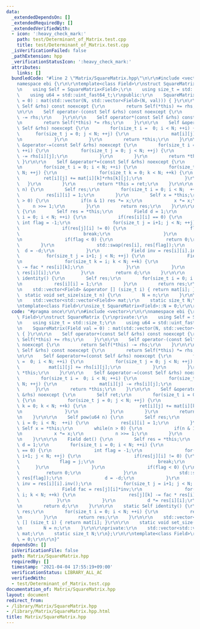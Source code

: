 ```yaml
---
data:
  _extendedDependsOn: []
  _extendedRequiredBy: []
  _extendedVerifiedWith:
  - icon: ':heavy_check_mark:'
    path: test/Determinant_of_Matrix.test.cpp
    title: test/Determinant_of_Matrix.test.cpp
  _isVerificationFailed: false
  _pathExtension: hpp
  _verificationStatusIcon: ':heavy_check_mark:'
  attributes:
    links: []
  bundledCode: "#line 2 \"Matrix/SquareMatrix.hpp\"\n\r\n#include <vector>\r\n\r\n\
    namespace ebi {\r\n\r\ntemplate<class Field>\r\nstruct SquareMatrix {\r\nprivate:\r\
    \n    using Self = SquareMatrix<Field>;\r\n    using size_t = std::size_t;\r\n\
    \    using u64 = std::uint_fast64_t;\r\npublic:\r\n    SquareMatrix(Field val\
    \ = 0) : mat(std::vector(N, std::vector<Field>(N, val))) { }\r\n\r\n    Self operator+(const\
    \ Self &rhs) const noexcept {\r\n        return Self(*this) += rhs;\r\n    }\r\
    \n\r\n    Self operator-(const Self &rhs) const noexcept {\r\n        return Self(*this)\
    \ -= rhs;\r\n    }\r\n\r\n    Self operator*(const Self &rhs) const noexcept {\r\
    \n        return Self(*this) *= rhs;\r\n    }\r\n\r\n    Self &operator+=(const\
    \ Self &rhs) noexcept {\r\n        for(size_t i =  0; i < N; ++i) {\r\n      \
    \      for(size_t j = 0; j < N; ++j) {\r\n                mat[i][j] += rhs[i][j];\r\
    \n            }\r\n        }\r\n        return *this;\r\n    }\r\n\r\n    Self\
    \ &operator-=(const Self &rhs) noexcept {\r\n        for(size_t i =  0; i < N;\
    \ ++i) {\r\n            for(size_t j = 0; j < N; ++j) {\r\n                mat[i][j]\
    \ -= rhs[i][j];\r\n            }\r\n        }\r\n        return *this;\r\n   \
    \ }\r\n\r\n    Self &operator*=(const Self &rhs) noexcept {\r\n        Self ret;\r\
    \n        for(size_t i = 0; i < N; ++i) {\r\n            for(size_t j = 0; j <\
    \ N; ++j) {\r\n                for(size_t k = 0; k < N; ++k) {\r\n           \
    \         ret[i][j] += mat[i][k]*rhs[k][j];\r\n                }\r\n         \
    \   }\r\n        }\r\n        return *this = ret;\r\n    }\r\n\r\n    Self pow(u64\
    \ n) {\r\n        Self res;\r\n        for(size_t i = 0; i < N;  ++i) {\r\n  \
    \          res[i][i] = 1;\r\n        }\r\n        Self x = *this;\r\n        while(n\
    \ > 0) {\r\n            if(n & 1) res *= x;\r\n            x *= x;\r\n       \
    \     n >>= 1;\r\n        }\r\n        return res;\r\n    }\r\n\r\n    Field det()\
    \ {\r\n        Self res = *this;\r\n        Field d = 1;\r\n        for(size_t\
    \ i = 0; i < N; ++i) {\r\n            if(res[i][i] == 0) {\r\n               \
    \ int flag = -1;\r\n                for(size_t j = i+1; j < N; ++j) {\r\n    \
    \                if(res[j][i] != 0) {\r\n                        flag = j;\r\n\
    \                        break;\r\n                    }\r\n                }\r\
    \n                if(flag < 0) {\r\n                    return 0;\r\n        \
    \        }\r\n                std::swap(res[i], res[flag]);\r\n              \
    \  d = -d;\r\n            }\r\n            Field inv = res[i][i].inv();\r\n  \
    \          for(size_t j = i+1; j < N; ++j) {\r\n                Field fac = res[j][i]*inv;\r\
    \n                for(size_t k = i; k < N; ++k) {\r\n                    res[j][k]\
    \ -= fac * res[i][k];\r\n                }\r\n            }\r\n            d *=\
    \ res[i][i];\r\n        }\r\n        return d;\r\n    }\r\n\r\n    static Self\
    \ identity() {\r\n        Self res;\r\n        for(size_t i = 0; i < N; ++i) {\r\
    \n            res[i][i] = 1;\r\n        }\r\n        return res;\r\n    }\r\n\r\
    \n    std::vector<Field> &operator [] (size_t i) { return mat[i]; }\r\n\r\n  \
    \  static void set_size(size_t n) {\r\n        N = n;\r\n    }\r\n\r\nprivate:\r\
    \n    std::vector<std::vector<Field>> mat;\r\n    static size_t N;\r\n};\r\n\r\
    \ntemplate<class Field>\r\nsize_t SquareMatrix<Field>::N = 0;\r\n\r\n}\n"
  code: "#pragma once\r\n\r\n#include <vector>\r\n\r\nnamespace ebi {\r\n\r\ntemplate<class\
    \ Field>\r\nstruct SquareMatrix {\r\nprivate:\r\n    using Self = SquareMatrix<Field>;\r\
    \n    using size_t = std::size_t;\r\n    using u64 = std::uint_fast64_t;\r\npublic:\r\
    \n    SquareMatrix(Field val = 0) : mat(std::vector(N, std::vector<Field>(N, val)))\
    \ { }\r\n\r\n    Self operator+(const Self &rhs) const noexcept {\r\n        return\
    \ Self(*this) += rhs;\r\n    }\r\n\r\n    Self operator-(const Self &rhs) const\
    \ noexcept {\r\n        return Self(*this) -= rhs;\r\n    }\r\n\r\n    Self operator*(const\
    \ Self &rhs) const noexcept {\r\n        return Self(*this) *= rhs;\r\n    }\r\
    \n\r\n    Self &operator+=(const Self &rhs) noexcept {\r\n        for(size_t i\
    \ =  0; i < N; ++i) {\r\n            for(size_t j = 0; j < N; ++j) {\r\n     \
    \           mat[i][j] += rhs[i][j];\r\n            }\r\n        }\r\n        return\
    \ *this;\r\n    }\r\n\r\n    Self &operator-=(const Self &rhs) noexcept {\r\n\
    \        for(size_t i =  0; i < N; ++i) {\r\n            for(size_t j = 0; j <\
    \ N; ++j) {\r\n                mat[i][j] -= rhs[i][j];\r\n            }\r\n  \
    \      }\r\n        return *this;\r\n    }\r\n\r\n    Self &operator*=(const Self\
    \ &rhs) noexcept {\r\n        Self ret;\r\n        for(size_t i = 0; i < N; ++i)\
    \ {\r\n            for(size_t j = 0; j < N; ++j) {\r\n                for(size_t\
    \ k = 0; k < N; ++k) {\r\n                    ret[i][j] += mat[i][k]*rhs[k][j];\r\
    \n                }\r\n            }\r\n        }\r\n        return *this = ret;\r\
    \n    }\r\n\r\n    Self pow(u64 n) {\r\n        Self res;\r\n        for(size_t\
    \ i = 0; i < N;  ++i) {\r\n            res[i][i] = 1;\r\n        }\r\n       \
    \ Self x = *this;\r\n        while(n > 0) {\r\n            if(n & 1) res *= x;\r\
    \n            x *= x;\r\n            n >>= 1;\r\n        }\r\n        return res;\r\
    \n    }\r\n\r\n    Field det() {\r\n        Self res = *this;\r\n        Field\
    \ d = 1;\r\n        for(size_t i = 0; i < N; ++i) {\r\n            if(res[i][i]\
    \ == 0) {\r\n                int flag = -1;\r\n                for(size_t j =\
    \ i+1; j < N; ++j) {\r\n                    if(res[j][i] != 0) {\r\n         \
    \               flag = j;\r\n                        break;\r\n              \
    \      }\r\n                }\r\n                if(flag < 0) {\r\n          \
    \          return 0;\r\n                }\r\n                std::swap(res[i],\
    \ res[flag]);\r\n                d = -d;\r\n            }\r\n            Field\
    \ inv = res[i][i].inv();\r\n            for(size_t j = i+1; j < N; ++j) {\r\n\
    \                Field fac = res[j][i]*inv;\r\n                for(size_t k =\
    \ i; k < N; ++k) {\r\n                    res[j][k] -= fac * res[i][k];\r\n  \
    \              }\r\n            }\r\n            d *= res[i][i];\r\n        }\r\
    \n        return d;\r\n    }\r\n\r\n    static Self identity() {\r\n        Self\
    \ res;\r\n        for(size_t i = 0; i < N; ++i) {\r\n            res[i][i] = 1;\r\
    \n        }\r\n        return res;\r\n    }\r\n\r\n    std::vector<Field> &operator\
    \ [] (size_t i) { return mat[i]; }\r\n\r\n    static void set_size(size_t n) {\r\
    \n        N = n;\r\n    }\r\n\r\nprivate:\r\n    std::vector<std::vector<Field>>\
    \ mat;\r\n    static size_t N;\r\n};\r\n\r\ntemplate<class Field>\r\nsize_t SquareMatrix<Field>::N\
    \ = 0;\r\n\r\n}"
  dependsOn: []
  isVerificationFile: false
  path: Matrix/SquareMatrix.hpp
  requiredBy: []
  timestamp: '2021-04-04 17:55:19+09:00'
  verificationStatus: LIBRARY_ALL_AC
  verifiedWith:
  - test/Determinant_of_Matrix.test.cpp
documentation_of: Matrix/SquareMatrix.hpp
layout: document
redirect_from:
- /library/Matrix/SquareMatrix.hpp
- /library/Matrix/SquareMatrix.hpp.html
title: Matrix/SquareMatrix.hpp
---
```


